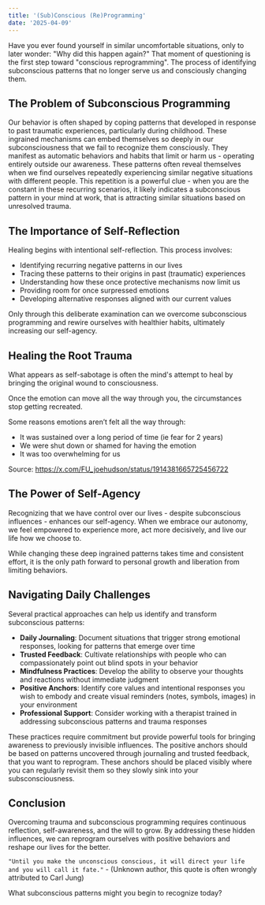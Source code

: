 ```yaml
---
title: '(Sub)Conscious (Re)Programming'
date: '2025-04-09'
---
```

Have you ever found yourself in similar uncomfortable situations, only to later wonder: "Why did this happen again?" That moment of questioning is the first step toward "conscious reprogramming". The process of identifying subconscious patterns that no longer serve us and consciously changing them.

## The Problem of Subconscious Programming

Our behavior is often shaped by coping patterns that developed in response to past traumatic experiences, particularly during childhood. These ingrained mechanisms can embed themselves so deeply in our subconsciousness that we fail to recognize them consciously. They manifest as automatic behaviors and habits that limit or harm us - operating entirely outside our awareness.
These patterns often reveal themselves when we find ourselves repeatedly experiencing similar negative situations with different people. This repetition is a powerful clue - when you are the constant in these recurring scenarios, it likely indicates a subconscious pattern in your mind at work, that is attracting similar situations based on unresolved trauma.

## The Importance of Self-Reflection

Healing begins with intentional self-reflection. This process involves:

- Identifying recurring negative patterns in our lives
- Tracing these patterns to their origins in past (traumatic) experiences
- Understanding how these once protective mechanisms now limit us
- Providing room for once surpressed emotions
- Developing alternative responses aligned with our current values

Only through this deliberate examination can we overcome subconscious programming and rewire ourselves with healthier habits, ultimately increasing our self-agency.

## Healing the Root Trauma

What appears as self-sabotage is often the mind's attempt to heal by bringing the original wound to consciousness.

Once the emotion can move all the way through you, the circumstances stop getting recreated.

Some reasons emotions aren’t felt all the way through:

- It was sustained over a long period of time (ie fear for 2 years)
- We were shut down or shamed for having the emotion
- It was too overwhelming for us

Source: <https://x.com/FU_joehudson/status/1914381665725456722>

## The Power of Self-Agency

Recognizing that we have control over our lives - despite subconscious influences - enhances our self-agency. When we embrace our autonomy, we feel empowered to experience more, act more decisively, and live our life how we choose to.

While changing these deep ingrained patterns takes time and consistent effort, it is the only path forward to personal growth and liberation from limiting behaviors.

## Navigating Daily Challenges

Several practical approaches can help us identify and transform subconscious patterns:

- **Daily Journaling**: Document situations that trigger strong emotional responses, looking for patterns that emerge over time
- **Trusted Feedback**: Cultivate relationships with people who can compassionately point out blind spots in your behavior
- **Mindfulness Practices**: Develop the ability to observe your thoughts and reactions without immediate judgment
- **Positive Anchors**: Identify core values and intentional responses you wish to embody and create visual reminders (notes, symbols, images) in your environment
- **Professional Support**: Consider working with a therapist trained in addressing subconscious patterns and trauma responses

These practices require commitment but provide powerful tools for bringing awareness to previously invisible influences. The positive anchors should be based on patterns uncovered through journaling and trusted feedback, that you want to reprogram. These anchors should be placed visibly where you can regularly revisit them so they slowly sink into your subsconsciousness.

## Conclusion

Overcoming trauma and subconscious programming requires continuous reflection, self-awareness, and the will to grow. By addressing these hidden influences, we can reprogram ourselves with positive behaviors and reshape our lives for the better.

```"Until you make the unconscious conscious, it will direct your life and you will call it fate."``` - (Unknown author, this quote is often wrongly attributed to Carl Jung)

What subconscious patterns might you begin to recognize today?
